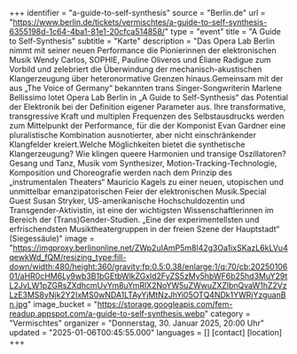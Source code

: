 +++
identifier = "a-guide-to-self-synthesis"
source = "Berlin.de"
url = "https://www.berlin.de/tickets/vermischtes/a-guide-to-self-synthesis-6355198d-1c64-4ba1-81e1-20cfca514858/"
type = "event"
title = "A Guide to Self-Synthesis"
subtitle = "Karte"
description = "Das Opera Lab Berlin nimmt mit seiner neuen Performance die Pionierinnen der elektronischen Musik Wendy Carlos, SOPHIE, Pauline Oliveros und Éliane Radigue zum Vorbild und zelebriert die Überwindung der mechanisch-akustischen Klangerzeugung über heteronormative Grenzen hinaus.Gemeinsam mit der aus „The Voice of Germany“ bekannten trans Singer-Songwriterin Marlene Bellissimo lotet Opera Lab Berlin in „A Guide to Self-Synthesis“ das Potential der Elektronik bei der Definition eigener Parameter aus. Ihre transformative, transgressive Kraft und multiplen Frequenzen des Selbstausdrucks werden zum Mittelpunkt der Performance, für die der Komponist Evan Gardner eine pluralistische Kombination ausnotierter, aber nicht einschränkender Klangfelder kreiert.Welche Möglichkeiten bietet die synthetische Klangerzeugung? Wie klingen queere Harmonien und transige Oszillatoren? Gesang und Tanz, Musik vom Synthesizer, Motion-Tracking-Technologie, Komposition und Choreografie werden nach dem Prinzip des „instrumentalen Theaters“ Mauricio Kagels zu einer neuen, utopischen und unmittelbar emanzipatorischen Feier der elektronischen Musik.Special Guest Susan Stryker, US-amerikanische Hochschuldozentin und Transgender-Aktivistin, ist eine der wichtigsten Wissenschaftlerinnen im Bereich der (Trans)Gender-Studien. „Eine der experimentellsten und erfrischendsten Musiktheatergruppen in der freien Szene der Hauptstadt“ (Siegessäule)"
image = "https://imgproxy.berlinonline.net/ZWp2uIAmP5m8l42g3Oa1ixSKazL6kLVu4qewkWd_fQM/resizing_type:fill-down/width:480/height:360/gravity:fp:0.5:0.38/enlarge:1/q:70/cb:2025010601/aHR0cHM6Ly9wb3B1bGEtbWlkZGxld2FyZS5zMy5hbWF6b25hd3MuY29tL2JvLW1pZGRsZXdhcmUvYm8uYmRlX2NoYW5uZWwuZXZlbnQvaW1hZ2VzLzE3MS8yNjk2Y2IxMS0wNDA1LTAyYjMtNzJhYi05OTQ4NDk1YWRjYzguanBn.jpg"
image_bucket = "https://storage.googleapis.com/fem-readup.appspot.com/a-guide-to-self-synthesis.webp"
category = "Vermischtes"
organizer = "Donnerstag, 30. Januar 2025, 20:00 Uhr"
updated = "2025-01-06T00:45:55.000"
languages = []
[contact]
[location]
+++